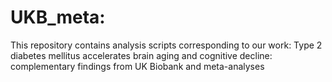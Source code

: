 # UKB_meta:

This repository contains analysis scripts corresponding to our work: Type 2 diabetes mellitus accelerates brain aging and cognitive decline: complementary findings from UK Biobank and meta-analyses
